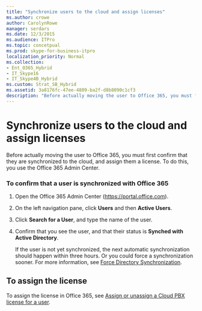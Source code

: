 ```yaml
---
title: "Synchronize users to the cloud and assign licenses"
ms.author: crowe
author: CarolynRowe
manager: serdars
ms.date: 12/3/2015
ms.audience: ITPro
ms.topic: concetpual
ms.prod: skype-for-business-itpro
localization_priority: Normal
ms.collection:
- Ent_O365_Hybrid
- IT_Skype16
- IT_Skype4B_Hybrid
ms.custom: Strat_SB_Hybrid
ms.assetid: 3a8176fc-47ee-4809-ba2f-d8b8090c1cf3
description: "Before actually moving the user to Office 365, you must first confirm that they are synchronized to the cloud, and assign them a license. To do this, you use the Office 365 Admin Center."
---
```


# Synchronize users to the cloud and assign licenses
 
Before actually moving the user to Office 365, you must first confirm that they are synchronized to the cloud, and assign them a license. To do this, you use the Office 365 Admin Center.
  
### To confirm that a user is synchronized with Office 365

1. Open the Office 365 Admin Center (https://portal.office.com).
    
2. On the left navigation pane, click **Users** and then **Active Users**.
    
3. Click **Search for a User**, and type the name of the user.
    
4. Confirm that you see the user, and that their status is **Synched with Active Directory**.
    
    If the user is not yet synchronized, the next automatic synchronization should happen within three hours. Or you could force a synchronization sooner. For more information, see [Force Directory Synchronization](https://msdn.microsoft.com/en-us/library/azure/JJ151771.aspx).
    
## To assign the license

To assign the license in Office 365, see [Assign or unassign a Cloud PBX license for a user](https://support.office.com/article/Assign-or-unassign-a-Cloud-PBX-license-for-a-user-36c6d5a6-5ea8-4c44-9f18-fea33d5a847e).
  

